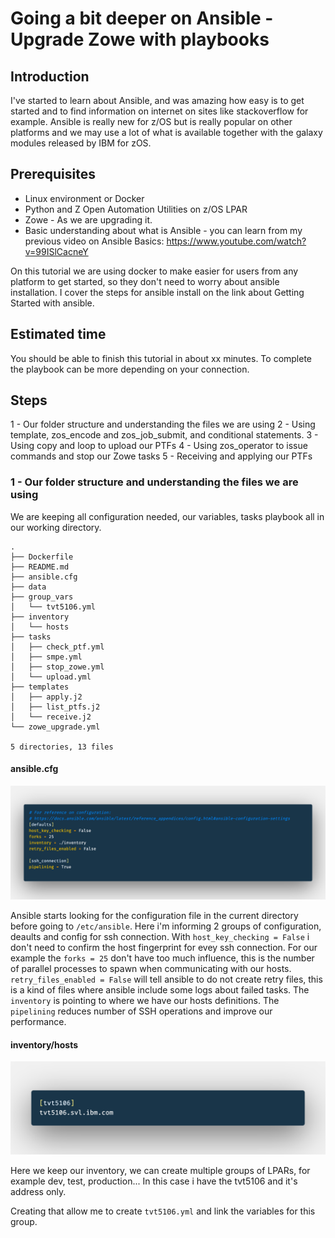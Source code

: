 # Going a bit deeper on Ansible - Upgrade Zowe with playbooks

## Introduction

I've started to learn about Ansible, and was amazing how easy is to get started and to find information on internet on sites like stackoverflow for example. 
Ansible is really new for z/OS but is really popular on other platforms and we may use a lot of what is available together with the galaxy modules released by IBM for zOS.

## Prerequisites

- Linux environment or Docker
- Python and Z Open Automation Utilities on z/OS LPAR
- Zowe - As we are upgrading it.
- Basic understanding about what is Ansible - you can learn from my previous video on Ansible Basics: https://www.youtube.com/watch?v=99ISlCacneY

On this tutorial we are using docker to make easier for users from any platform to get started, so they don't need to worry about ansible installation. I cover the steps for ansible install on the link about Getting Started with ansible.

## Estimated time

You should be able to finish this tutorial in about xx minutes. To complete the playbook can be more depending on your connection.

## Steps

1 - Our folder structure and understanding the files we are using
2 - Using template, zos_encode and zos_job_submit, and conditional statements.
3 - Using copy and loop to upload our PTFs
4 - Using zos_operator to issue commands and stop our Zowe tasks
5 - Receiving and applying our PTFs

### 1 - Our folder structure and understanding the files we are using

We are keeping all configuration needed, our variables, tasks playbook all in our working directory. 
```
.
├── Dockerfile
├── README.md
├── ansible.cfg
├── data
├── group_vars
│   └── tvt5106.yml
├── inventory
│   └── hosts
├── tasks
│   ├── check_ptf.yml
│   ├── smpe.yml
│   ├── stop_zowe.yml
│   └── upload.yml
├── templates
│   ├── apply.j2
│   ├── list_ptfs.j2
│   └── receive.j2
└── zowe_upgrade.yml

5 directories, 13 files
```
#### ansible.cfg
<img src='imgs/ansible-cfg.png' />

Ansible starts looking for the configuration file in the current directory before going to `/etc/ansible`. Here i'm informing 2 groups of configuration, deaults and config for ssh connection. 
With `host_key_checking = False` i don't need to confirm the host fingerprint for evey ssh connection. For our example the `forks = 25` don't have too much influence, this is the number of parallel processes to spawn when communicating with our hosts. `retry_files_enabled = False` will tell ansible to do not create retry files, this is a kind of files where ansible include some logs about failed tasks.
The `inventory` is pointing to where we have our hosts definitions.
The `pipelining` reduces number of SSH operations and improve our performance.

#### inventory/hosts
<img src='imgs/hosts.png' />

Here we keep our inventory, we can create multiple groups of LPARs, for example dev, test, production... In this case i have the tvt5106 and it's address only.

Creating that allow me to create `tvt5106.yml` and link the variables for this group.